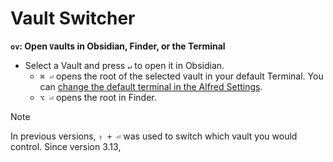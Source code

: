 # Vault Switcher

**`ov`: Open `V`aults in Obsidian, Finder, or the Terminal**
- Select a Vault and press `↵` to open it in Obsidian.
	- `⌘ ⏎` opens the root of the selected vault in your default Terminal. You can [change the default terminal in the Alfred Settings](https://www.alfredapp.com/help/features/terminal/).
	- `⌥ ⏎` opens the root in Finder.

> [!NOTE]
> In previous versions, `⇧ + ⏎` was used to switch which vault you would control. Since version 3.13,
